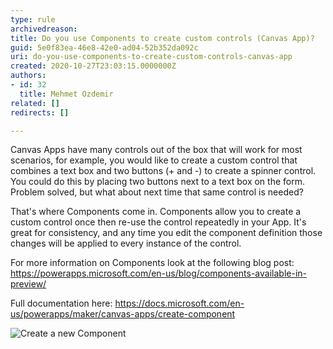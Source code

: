 ```yaml
---
type: rule
archivedreason: 
title: Do you use Components to create custom controls (Canvas App)?
guid: 5e0f83ea-46e8-42e0-ad04-52b352da092c
uri: do-you-use-components-to-create-custom-controls-canvas-app
created: 2020-10-27T23:03:15.0000000Z
authors:
- id: 32
  title: Mehmet Ozdemir
related: []
redirects: []

---
```


Canvas Apps have many controls out of the box that will work for most scenarios, for example, you would like to create a custom control that combines a text box and two buttons (+ and -) to create a spinner control. You could do this by placing two buttons next to a text box on the form. Problem solved, but what about next time that same control is needed?

<!--endintro-->

That's where Components come in. Components allow you to create a custom control once then re-use the control repeatedly in your App. It's great for consistency, and any time you edit the component definition those changes will be applied to every instance of the control.

For more information on Components look at the following blog post: https://powerapps.microsoft.com/en-us/blog/components-available-in-preview/

Full documentation here: https://docs.microsoft.com/en-us/powerapps/maker/canvas-apps/create-component

![Create a new Component](newcomponent-powerapps.png)
